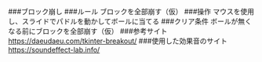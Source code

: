 ###ブロック崩し
###ルール
ブロックを全部崩す（仮）
###操作
マウスを使用し、スライドでパドルを動かしてボールに当てる
###クリア条件
ボールが無くなる前にブロックを全部崩す（仮）
###参考サイト
https://daeudaeu.com/tkinter-breakout/
###使用した効果音のサイト
https://soundeffect-lab.info/
